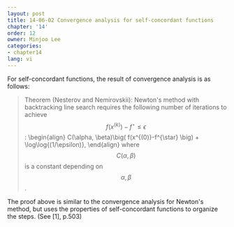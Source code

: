 ```yaml
---
layout: post
title: 14-06-02 Convergence analysis for self-concordant functions
chapter: '14'
order: 12
owner: Minjoo Lee
categories:
- chapter14
lang: vi
---
```

For self-concordant functions, the result of convergence analysis is as follows:

>Theorem (Nesterov and Nemirovskii): Newton's method with backtracking line search requires the following number of iterations to achieve $$f(x^{(k)})-f^{\star}\leq \epsilon$$:
>\begin{align}
>C(\alpha, \beta)\big( f(x^{(0)}-f^{\star} \big) + \log\log{(1/\epsilon)},
>\end{align}
>where $$C(\alpha, \beta)$$ is a constant depending on $$\alpha, \beta$$.

The proof above is similar to the convergence analysis for Newton's method, but uses the properties of self-concordant functions to organize the steps. (See [1], p.503)